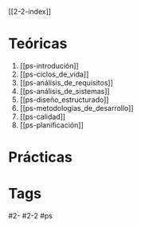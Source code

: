 [[2-2-index]]
# Teóricas
1. [[ps-introdución]]
2. [[ps-ciclos_de_vida]]
3. [[ps-análisis_de_requisitos]]
4. [[ps-análisis_de_sistemas]]
5. [[ps-diseño_estructurado]]
6. [[ps-metodologias_de_desarrollo]]
7. [[ps-calidad]]
8. [[ps-planificación]]
# Prácticas
# Tags
#2- 
#2-2 
#ps